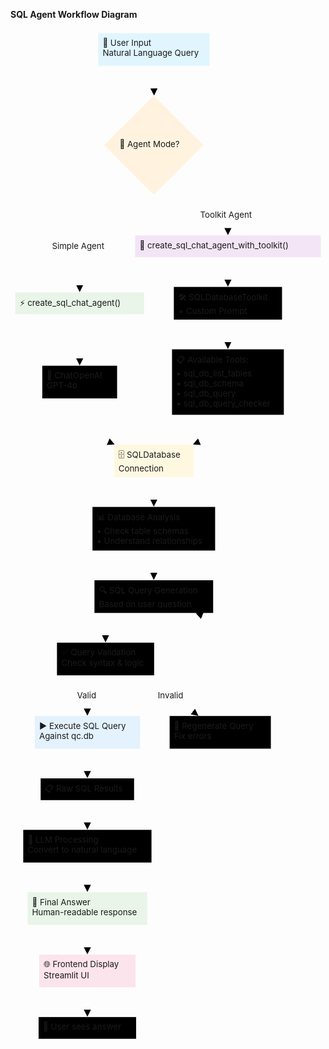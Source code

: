 **SQL Agent Workflow Diagram**

<svg aria-roledescription="flowchart-v2" role="graphics-document document" viewBox="-7.999992370605469 -8 530.0562744140625 1708.262451171875" style="max-width: 530.0562744140625px;" xmlns="http://www.w3.org/2000/svg" width="100%" id="mermaid-svg-1752849469803-t7im406ul"><style>#mermaid-svg-1752849469803-t7im406ul{font-family:"trebuchet ms",verdana,arial,sans-serif;font-size:16px;fill:#cccccc;}#mermaid-svg-1752849469803-t7im406ul .error-icon{fill:#90274a;}#mermaid-svg-1752849469803-t7im406ul .error-text{fill:#f48771;stroke:#f48771;}#mermaid-svg-1752849469803-t7im406ul .edge-thickness-normal{stroke-width:2px;}#mermaid-svg-1752849469803-t7im406ul .edge-thickness-thick{stroke-width:3.5px;}#mermaid-svg-1752849469803-t7im406ul .edge-pattern-solid{stroke-dasharray:0;}#mermaid-svg-1752849469803-t7im406ul .edge-pattern-dashed{stroke-dasharray:3;}#mermaid-svg-1752849469803-t7im406ul .edge-pattern-dotted{stroke-dasharray:2;}#mermaid-svg-1752849469803-t7im406ul .marker{fill:#cccccc;stroke:#cccccc;}#mermaid-svg-1752849469803-t7im406ul .marker.cross{stroke:#cccccc;}#mermaid-svg-1752849469803-t7im406ul svg{font-family:"trebuchet ms",verdana,arial,sans-serif;font-size:16px;}#mermaid-svg-1752849469803-t7im406ul .label{font-family:"trebuchet ms",verdana,arial,sans-serif;color:#cccccc;}#mermaid-svg-1752849469803-t7im406ul .cluster-label text{fill:#f8f8f2;}#mermaid-svg-1752849469803-t7im406ul .cluster-label span,#mermaid-svg-1752849469803-t7im406ul p{color:#f8f8f2;}#mermaid-svg-1752849469803-t7im406ul .label text,#mermaid-svg-1752849469803-t7im406ul span,#mermaid-svg-1752849469803-t7im406ul p{fill:#cccccc;color:#cccccc;}#mermaid-svg-1752849469803-t7im406ul .node rect,#mermaid-svg-1752849469803-t7im406ul .node circle,#mermaid-svg-1752849469803-t7im406ul .node ellipse,#mermaid-svg-1752849469803-t7im406ul .node polygon,#mermaid-svg-1752849469803-t7im406ul .node path{fill:#272822;stroke:#414339;stroke-width:1px;}#mermaid-svg-1752849469803-t7im406ul .flowchart-label text{text-anchor:middle;}#mermaid-svg-1752849469803-t7im406ul .node .label{text-align:center;}#mermaid-svg-1752849469803-t7im406ul .node.clickable{cursor:pointer;}#mermaid-svg-1752849469803-t7im406ul .arrowheadPath{fill:#d8d7dd;}#mermaid-svg-1752849469803-t7im406ul .edgePath .path{stroke:#cccccc;stroke-width:2.0px;}#mermaid-svg-1752849469803-t7im406ul .flowchart-link{stroke:#cccccc;fill:none;}#mermaid-svg-1752849469803-t7im406ul .edgeLabel{background-color:#27282299;text-align:center;}#mermaid-svg-1752849469803-t7im406ul .edgeLabel rect{opacity:0.5;background-color:#27282299;fill:#27282299;}#mermaid-svg-1752849469803-t7im406ul .labelBkg{background-color:rgba(39, 40, 34, 0.5);}#mermaid-svg-1752849469803-t7im406ul .cluster rect{fill:rgba(135, 139, 145, 0.25);stroke:#99947c;stroke-width:1px;}#mermaid-svg-1752849469803-t7im406ul .cluster text{fill:#f8f8f2;}#mermaid-svg-1752849469803-t7im406ul .cluster span,#mermaid-svg-1752849469803-t7im406ul p{color:#f8f8f2;}#mermaid-svg-1752849469803-t7im406ul div.mermaidTooltip{position:absolute;text-align:center;max-width:200px;padding:2px;font-family:"trebuchet ms",verdana,arial,sans-serif;font-size:12px;background:#75715e;border:1px solid #99947c;border-radius:2px;pointer-events:none;z-index:100;}#mermaid-svg-1752849469803-t7im406ul .flowchartTitleText{text-anchor:middle;font-size:18px;fill:#cccccc;}#mermaid-svg-1752849469803-t7im406ul :root{--mermaid-font-family:"trebuchet ms",verdana,arial,sans-serif;}</style><g><marker orient="auto" markerHeight="12" markerWidth="12" markerUnits="userSpaceOnUse" refY="5" refX="6" viewBox="0 0 10 10" class="marker flowchart" id="mermaid-svg-1752849469803-t7im406ul_flowchart-pointEnd"><path style="stroke-width: 1; stroke-dasharray: 1, 0;" class="arrowMarkerPath" d="M 0 0 L 10 5 L 0 10 z"/></marker><marker orient="auto" markerHeight="12" markerWidth="12" markerUnits="userSpaceOnUse" refY="5" refX="4.5" viewBox="0 0 10 10" class="marker flowchart" id="mermaid-svg-1752849469803-t7im406ul_flowchart-pointStart"><path style="stroke-width: 1; stroke-dasharray: 1, 0;" class="arrowMarkerPath" d="M 0 5 L 10 10 L 10 0 z"/></marker><marker orient="auto" markerHeight="11" markerWidth="11" markerUnits="userSpaceOnUse" refY="5" refX="11" viewBox="0 0 10 10" class="marker flowchart" id="mermaid-svg-1752849469803-t7im406ul_flowchart-circleEnd"><circle style="stroke-width: 1; stroke-dasharray: 1, 0;" class="arrowMarkerPath" r="5" cy="5" cx="5"/></marker><marker orient="auto" markerHeight="11" markerWidth="11" markerUnits="userSpaceOnUse" refY="5" refX="-1" viewBox="0 0 10 10" class="marker flowchart" id="mermaid-svg-1752849469803-t7im406ul_flowchart-circleStart"><circle style="stroke-width: 1; stroke-dasharray: 1, 0;" class="arrowMarkerPath" r="5" cy="5" cx="5"/></marker><marker orient="auto" markerHeight="11" markerWidth="11" markerUnits="userSpaceOnUse" refY="5.2" refX="12" viewBox="0 0 11 11" class="marker cross flowchart" id="mermaid-svg-1752849469803-t7im406ul_flowchart-crossEnd"><path style="stroke-width: 2; stroke-dasharray: 1, 0;" class="arrowMarkerPath" d="M 1,1 l 9,9 M 10,1 l -9,9"/></marker><marker orient="auto" markerHeight="11" markerWidth="11" markerUnits="userSpaceOnUse" refY="5.2" refX="-1" viewBox="0 0 11 11" class="marker cross flowchart" id="mermaid-svg-1752849469803-t7im406ul_flowchart-crossStart"><path style="stroke-width: 2; stroke-dasharray: 1, 0;" class="arrowMarkerPath" d="M 1,1 l 9,9 M 10,1 l -9,9"/></marker><g class="root"><g class="clusters"/><g class="edgePaths"><path marker-end="url(#mermaid-svg-1752849469803-t7im406ul_flowchart-pointEnd)" style="fill:none;" class="edge-thickness-normal edge-pattern-solid flowchart-link LS-A LE-B" id="L-A-B-0" d="M233.144,55L233.144,59.167C233.144,63.333,233.144,71.667,233.21,79.2C233.276,86.734,233.408,93.467,233.474,96.834L233.54,100.201"/><path marker-end="url(#mermaid-svg-1752849469803-t7im406ul_flowchart-pointEnd)" style="fill:none;" class="edge-thickness-normal edge-pattern-solid flowchart-link LS-B LE-C" id="L-B-C-0" d="M190.673,229.592L176.964,242.371C163.255,255.149,135.837,280.706,122.128,302.234C108.419,323.762,108.419,341.262,108.419,357.229C108.419,373.196,108.419,387.629,108.419,399.662C108.419,411.696,108.419,421.329,108.419,426.146L108.419,430.962"/><path marker-end="url(#mermaid-svg-1752849469803-t7im406ul_flowchart-pointEnd)" style="fill:none;" class="edge-thickness-normal edge-pattern-solid flowchart-link LS-B LE-D" id="L-B-D-0" d="M276.614,229.592L290.157,242.371C303.699,255.149,330.784,280.706,344.326,298.301C357.869,315.896,357.869,325.529,357.869,330.346L357.869,335.162"/><path marker-end="url(#mermaid-svg-1752849469803-t7im406ul_flowchart-pointEnd)" style="fill:none;" class="edge-thickness-normal edge-pattern-solid flowchart-link LS-C LE-E" id="L-C-E-0" d="M108.419,472.862L108.419,478.562C108.419,484.262,108.419,495.662,108.419,509.246C108.419,522.829,108.419,538.596,108.419,546.479L108.419,554.362"/><path marker-end="url(#mermaid-svg-1752849469803-t7im406ul_flowchart-pointEnd)" style="fill:none;" class="edge-thickness-normal edge-pattern-solid flowchart-link LS-D LE-F" id="L-D-F-0" d="M357.869,377.062L357.869,381.229C357.869,385.396,357.869,393.729,357.869,401.179C357.869,408.629,357.869,415.196,357.869,418.479L357.869,421.762"/><path marker-end="url(#mermaid-svg-1752849469803-t7im406ul_flowchart-pointEnd)" style="fill:none;" class="edge-thickness-normal edge-pattern-solid flowchart-link LS-F LE-G" id="L-F-G-0" d="M357.869,482.062L357.869,486.229C357.869,490.396,357.869,498.729,357.869,506.179C357.869,513.629,357.869,520.196,357.869,523.479L357.869,526.762"/><path marker-end="url(#mermaid-svg-1752849469803-t7im406ul_flowchart-pointEnd)" style="fill:none;" class="edge-thickness-normal edge-pattern-solid flowchart-link LS-E LE-H" id="L-E-H-0" d="M108.419,614.662L108.419,623.429C108.419,632.196,108.419,649.729,117.503,662.32C126.588,674.91,144.757,682.558,153.842,686.382L162.927,690.206"/><path marker-end="url(#mermaid-svg-1752849469803-t7im406ul_flowchart-pointEnd)" style="fill:none;" class="edge-thickness-normal edge-pattern-solid flowchart-link LS-G LE-H" id="L-G-H-0" d="M357.869,642.262L357.869,646.429C357.869,650.596,357.869,658.929,348.784,666.92C339.699,674.91,321.53,682.558,312.445,686.382L303.361,690.206"/><path marker-end="url(#mermaid-svg-1752849469803-t7im406ul_flowchart-pointEnd)" style="fill:none;" class="edge-thickness-normal edge-pattern-solid flowchart-link LS-H LE-I" id="L-H-I-0" d="M233.144,747.262L233.144,751.429C233.144,755.596,233.144,763.929,233.144,771.379C233.144,778.829,233.144,785.396,233.144,788.679L233.144,791.962"/><path marker-end="url(#mermaid-svg-1752849469803-t7im406ul_flowchart-pointEnd)" style="fill:none;" class="edge-thickness-normal edge-pattern-solid flowchart-link LS-I LE-J" id="L-I-J-0" d="M233.144,870.662L233.144,874.829C233.144,878.996,233.144,887.329,233.144,894.779C233.144,902.229,233.144,908.796,233.144,912.079L233.144,915.362"/><path marker-end="url(#mermaid-svg-1752849469803-t7im406ul_flowchart-pointEnd)" style="fill:none;" class="edge-thickness-normal edge-pattern-solid flowchart-link LS-J LE-K" id="L-J-K-0" d="M190.609,975.662L184.164,979.829C177.719,983.996,164.83,992.329,158.385,999.779C151.941,1007.229,151.941,1013.796,151.941,1017.079L151.941,1020.362"/><path marker-end="url(#mermaid-svg-1752849469803-t7im406ul_flowchart-pointEnd)" style="fill:none;" class="edge-thickness-normal edge-pattern-solid flowchart-link LS-K LE-L" id="L-K-L-0" d="M138.303,1080.662L135.477,1086.362C132.65,1092.062,126.997,1103.462,124.17,1113.979C121.344,1124.496,121.344,1134.129,121.344,1138.946L121.344,1143.762"/><path marker-end="url(#mermaid-svg-1752849469803-t7im406ul_flowchart-pointEnd)" style="fill:none;" class="edge-thickness-normal edge-pattern-solid flowchart-link LS-K LE-M" id="L-K-M-0" d="M201.77,1080.662L212.099,1086.362C222.427,1092.062,243.084,1103.462,260.211,1114.328C277.337,1125.194,290.934,1135.525,297.733,1140.69L304.531,1145.856"/><path marker-end="url(#mermaid-svg-1752849469803-t7im406ul_flowchart-pointEnd)" style="fill:none;" class="edge-thickness-normal edge-pattern-solid flowchart-link LS-M LE-J" id="L-M-J-0" d="M354.709,1149.062L356.733,1143.362C358.757,1137.662,362.805,1126.262,364.829,1110.279C366.853,1094.296,366.853,1073.729,366.853,1054.696C366.853,1035.662,366.853,1018.162,357.063,1005.569C347.274,992.975,327.695,985.287,317.905,981.443L308.115,977.6"/><path marker-end="url(#mermaid-svg-1752849469803-t7im406ul_flowchart-pointEnd)" style="fill:none;" class="edge-thickness-normal edge-pattern-solid flowchart-link LS-L LE-N" id="L-L-N-0" d="M121.344,1204.062L121.344,1208.229C121.344,1212.396,121.344,1220.729,121.344,1228.179C121.344,1235.629,121.344,1242.196,121.344,1245.479L121.344,1248.762"/><path marker-end="url(#mermaid-svg-1752849469803-t7im406ul_flowchart-pointEnd)" style="fill:none;" class="edge-thickness-normal edge-pattern-solid flowchart-link LS-N LE-O" id="L-N-O-0" d="M121.344,1290.662L121.344,1294.829C121.344,1298.996,121.344,1307.329,121.344,1314.779C121.344,1322.229,121.344,1328.796,121.344,1332.079L121.344,1335.362"/><path marker-end="url(#mermaid-svg-1752849469803-t7im406ul_flowchart-pointEnd)" style="fill:none;" class="edge-thickness-normal edge-pattern-solid flowchart-link LS-O LE-P" id="L-O-P-0" d="M121.344,1395.662L121.344,1399.829C121.344,1403.996,121.344,1412.329,121.344,1419.779C121.344,1427.229,121.344,1433.796,121.344,1437.079L121.344,1440.362"/><path marker-end="url(#mermaid-svg-1752849469803-t7im406ul_flowchart-pointEnd)" style="fill:none;" class="edge-thickness-normal edge-pattern-solid flowchart-link LS-P LE-Q" id="L-P-Q-0" d="M121.344,1500.662L121.344,1504.829C121.344,1508.996,121.344,1517.329,121.344,1524.779C121.344,1532.229,121.344,1538.796,121.344,1542.079L121.344,1545.362"/><path marker-end="url(#mermaid-svg-1752849469803-t7im406ul_flowchart-pointEnd)" style="fill:none;" class="edge-thickness-normal edge-pattern-solid flowchart-link LS-Q LE-R" id="L-Q-R-0" d="M121.344,1605.662L121.344,1609.829C121.344,1613.996,121.344,1622.329,121.344,1629.779C121.344,1637.229,121.344,1643.796,121.344,1647.079L121.344,1650.362"/></g><g class="edgeLabels"><g class="edgeLabel"><g transform="translate(0, 0)" class="label"><foreignObject height="0" width="0"><div style="display: inline-block; white-space: nowrap;" xmlns="http://www.w3.org/1999/xhtml"><span class="edgeLabel"></span></div></foreignObject></g></g><g transform="translate(108.41874694824219, 358.7624988555908)" class="edgeLabel"><g transform="translate(-46.5625, -9.199999809265137)" class="label"><foreignObject height="18.399999618530273" width="93.125"><div style="display: inline-block; white-space: nowrap;" xmlns="http://www.w3.org/1999/xhtml"><span class="edgeLabel">Simple Agent</span></div></foreignObject></g></g><g transform="translate(357.8687438964844, 306.26249980926514)" class="edgeLabel"><g transform="translate(-46.69375228881836, -9.199999809265137)" class="label"><foreignObject height="18.399999618530273" width="93.38750457763672"><div style="display: inline-block; white-space: nowrap;" xmlns="http://www.w3.org/1999/xhtml"><span class="edgeLabel">Toolkit Agent</span></div></foreignObject></g></g><g class="edgeLabel"><g transform="translate(0, 0)" class="label"><foreignObject height="0" width="0"><div style="display: inline-block; white-space: nowrap;" xmlns="http://www.w3.org/1999/xhtml"><span class="edgeLabel"></span></div></foreignObject></g></g><g class="edgeLabel"><g transform="translate(0, 0)" class="label"><foreignObject height="0" width="0"><div style="display: inline-block; white-space: nowrap;" xmlns="http://www.w3.org/1999/xhtml"><span class="edgeLabel"></span></div></foreignObject></g></g><g class="edgeLabel"><g transform="translate(0, 0)" class="label"><foreignObject height="0" width="0"><div style="display: inline-block; white-space: nowrap;" xmlns="http://www.w3.org/1999/xhtml"><span class="edgeLabel"></span></div></foreignObject></g></g><g class="edgeLabel"><g transform="translate(0, 0)" class="label"><foreignObject height="0" width="0"><div style="display: inline-block; white-space: nowrap;" xmlns="http://www.w3.org/1999/xhtml"><span class="edgeLabel"></span></div></foreignObject></g></g><g class="edgeLabel"><g transform="translate(0, 0)" class="label"><foreignObject height="0" width="0"><div style="display: inline-block; white-space: nowrap;" xmlns="http://www.w3.org/1999/xhtml"><span class="edgeLabel"></span></div></foreignObject></g></g><g class="edgeLabel"><g transform="translate(0, 0)" class="label"><foreignObject height="0" width="0"><div style="display: inline-block; white-space: nowrap;" xmlns="http://www.w3.org/1999/xhtml"><span class="edgeLabel"></span></div></foreignObject></g></g><g class="edgeLabel"><g transform="translate(0, 0)" class="label"><foreignObject height="0" width="0"><div style="display: inline-block; white-space: nowrap;" xmlns="http://www.w3.org/1999/xhtml"><span class="edgeLabel"></span></div></foreignObject></g></g><g class="edgeLabel"><g transform="translate(0, 0)" class="label"><foreignObject height="0" width="0"><div style="display: inline-block; white-space: nowrap;" xmlns="http://www.w3.org/1999/xhtml"><span class="edgeLabel"></span></div></foreignObject></g></g><g transform="translate(121.34374618530273, 1114.8624963760376)" class="edgeLabel"><g transform="translate(-17.375, -9.199999809265137)" class="label"><foreignObject height="18.399999618530273" width="34.75"><div style="display: inline-block; white-space: nowrap;" xmlns="http://www.w3.org/1999/xhtml"><span class="edgeLabel">Valid</span></div></foreignObject></g></g><g transform="translate(263.74062061309814, 1114.8624963760376)" class="edgeLabel"><g transform="translate(-23.818750381469727, -9.199999809265137)" class="label"><foreignObject height="18.399999618530273" width="47.63750076293945"><div style="display: inline-block; white-space: nowrap;" xmlns="http://www.w3.org/1999/xhtml"><span class="edgeLabel">Invalid</span></div></foreignObject></g></g><g class="edgeLabel"><g transform="translate(0, 0)" class="label"><foreignObject height="0" width="0"><div style="display: inline-block; white-space: nowrap;" xmlns="http://www.w3.org/1999/xhtml"><span class="edgeLabel"></span></div></foreignObject></g></g><g class="edgeLabel"><g transform="translate(0, 0)" class="label"><foreignObject height="0" width="0"><div style="display: inline-block; white-space: nowrap;" xmlns="http://www.w3.org/1999/xhtml"><span class="edgeLabel"></span></div></foreignObject></g></g><g class="edgeLabel"><g transform="translate(0, 0)" class="label"><foreignObject height="0" width="0"><div style="display: inline-block; white-space: nowrap;" xmlns="http://www.w3.org/1999/xhtml"><span class="edgeLabel"></span></div></foreignObject></g></g><g class="edgeLabel"><g transform="translate(0, 0)" class="label"><foreignObject height="0" width="0"><div style="display: inline-block; white-space: nowrap;" xmlns="http://www.w3.org/1999/xhtml"><span class="edgeLabel"></span></div></foreignObject></g></g><g class="edgeLabel"><g transform="translate(0, 0)" class="label"><foreignObject height="0" width="0"><div style="display: inline-block; white-space: nowrap;" xmlns="http://www.w3.org/1999/xhtml"><span class="edgeLabel"></span></div></foreignObject></g></g><g class="edgeLabel"><g transform="translate(0, 0)" class="label"><foreignObject height="0" width="0"><div style="display: inline-block; white-space: nowrap;" xmlns="http://www.w3.org/1999/xhtml"><span class="edgeLabel"></span></div></foreignObject></g></g></g><g class="nodes"><g transform="translate(233.14374542236328, 27.5)" id="flowchart-A-92" class="node default default flowchart-label"><rect height="55" width="187.27500915527344" y="-27.5" x="-93.63750457763672" ry="0" rx="0" style="fill:#e1f5fe;" class="basic label-container"/><g transform="translate(-86.13750457763672, -20)" style="" class="label"><rect/><foreignObject height="40" width="172.27500915527344"><div style="display: inline-block; white-space: nowrap;" xmlns="http://www.w3.org/1999/xhtml"><span class="nodeLabel">🛒 User Input<br />Natural Language Query</span></div></foreignObject></g></g><g transform="translate(233.14374542236328, 188.53125)" id="flowchart-B-93" class="node default default flowchart-label"><polygon style="fill:#fff3e0;" transform="translate(-83.53125095367432,83.53125095367432)" class="label-container" points="83.53125095367432,0 167.06250190734863,-83.53125095367432 83.53125095367432,-167.06250190734863 0,-83.53125095367432"/><g transform="translate(-57.73125076293945, -10.800000190734863)" style="" class="label"><rect/><foreignObject height="21.600000381469727" width="115.4625015258789"><div style="display: inline-block; white-space: nowrap;" xmlns="http://www.w3.org/1999/xhtml"><span class="nodeLabel">🔧 Agent Mode?</span></div></foreignObject></g></g><g transform="translate(108.41874694824219, 454.56249809265137)" id="flowchart-C-95" class="node default default flowchart-label"><rect height="36.60000038146973" width="216.83750915527344" y="-18.300000190734863" x="-108.41875457763672" ry="0" rx="0" style="fill:#e8f5e8;" class="basic label-container"/><g transform="translate(-100.91875457763672, -10.800000190734863)" style="" class="label"><rect/><foreignObject height="21.600000381469727" width="201.83750915527344"><div style="display: inline-block; white-space: nowrap;" xmlns="http://www.w3.org/1999/xhtml"><span class="nodeLabel">⚡ create_sql_chat_agent()</span></div></foreignObject></g></g><g transform="translate(357.8687438964844, 358.7624988555908)" id="flowchart-D-97" class="node default default flowchart-label"><rect height="36.60000038146973" width="312.375" y="-18.300000190734863" x="-156.1875" ry="0" rx="0" style="fill:#f3e5f5;" class="basic label-container"/><g transform="translate(-148.6875, -10.800000190734863)" style="" class="label"><rect/><foreignObject height="21.600000381469727" width="297.375"><div style="display: inline-block; white-space: nowrap;" xmlns="http://www.w3.org/1999/xhtml"><span class="nodeLabel">🔧 create_sql_chat_agent_with_toolkit()</span></div></foreignObject></g></g><g transform="translate(108.41874694824219, 587.1624965667725)" id="flowchart-E-99" class="node default default flowchart-label"><rect height="55" width="125.9124984741211" y="-27.5" x="-62.95624923706055" ry="0" rx="0" style="" class="basic label-container"/><g transform="translate(-55.45624923706055, -20)" style="" class="label"><rect/><foreignObject height="40" width="110.9124984741211"><div style="display: inline-block; white-space: nowrap;" xmlns="http://www.w3.org/1999/xhtml"><span class="nodeLabel">🤖 ChatOpenAI<br />GPT-4o</span></div></foreignObject></g></g><g transform="translate(357.8687438964844, 454.56249809265137)" id="flowchart-F-101" class="node default default flowchart-label"><rect height="55" width="182.0625" y="-27.5" x="-91.03125" ry="0" rx="0" style="" class="basic label-container"/><g transform="translate(-83.53125, -20)" style="" class="label"><rect/><foreignObject height="40" width="167.0625"><div style="display: inline-block; white-space: nowrap;" xmlns="http://www.w3.org/1999/xhtml"><span class="nodeLabel">🛠️ SQLDatabaseToolkit<br />+ Custom Prompt</span></div></foreignObject></g></g><g transform="translate(357.8687438964844, 587.1624965667725)" id="flowchart-G-103" class="node default default flowchart-label"><rect height="110.20000457763672" width="188.15000915527344" y="-55.10000228881836" x="-94.07500457763672" ry="0" rx="0" style="" class="basic label-container"/><g transform="translate(-86.57500457763672, -47.60000228881836)" style="" class="label"><rect/><foreignObject height="95.20000457763672" width="173.15000915527344"><div style="display: inline-block; white-space: nowrap;" xmlns="http://www.w3.org/1999/xhtml"><span class="nodeLabel">📋 Available Tools:<br />• sql_db_list_tables<br />• sql_db_schema<br />• sql_db_query<br />• sql_db_query_checker</span></div></foreignObject></g></g><g transform="translate(233.14374542236328, 719.7624950408936)" id="flowchart-H-105" class="node default default flowchart-label"><rect height="55" width="133.9000015258789" y="-27.5" x="-66.95000076293945" ry="0" rx="0" style="fill:#fff8e1;" class="basic label-container"/><g transform="translate(-59.45000076293945, -20)" style="" class="label"><rect/><foreignObject height="40" width="118.9000015258789"><div style="display: inline-block; white-space: nowrap;" xmlns="http://www.w3.org/1999/xhtml"><span class="nodeLabel">🗄️ SQLDatabase<br />Connection</span></div></foreignObject></g></g><g transform="translate(233.14374542236328, 833.962495803833)" id="flowchart-I-109" class="node default default flowchart-label"><rect height="73.4000015258789" width="206.375" y="-36.70000076293945" x="-103.1875" ry="0" rx="0" style="" class="basic label-container"/><g transform="translate(-95.6875, -29.200000762939453)" style="" class="label"><rect/><foreignObject height="58.400001525878906" width="191.375"><div style="display: inline-block; white-space: nowrap;" xmlns="http://www.w3.org/1999/xhtml"><span class="nodeLabel">📊 Database Analysis<br />• Check table schemas<br />• Understand relationships</span></div></foreignObject></g></g><g transform="translate(233.14374542236328, 948.1624965667725)" id="flowchart-J-111" class="node default default flowchart-label"><rect height="55" width="199.71250915527344" y="-27.5" x="-99.85625457763672" ry="0" rx="0" style="" class="basic label-container"/><g transform="translate(-92.35625457763672, -20)" style="" class="label"><rect/><foreignObject height="40" width="184.71250915527344"><div style="display: inline-block; white-space: nowrap;" xmlns="http://www.w3.org/1999/xhtml"><span class="nodeLabel">🔍 SQL Query Generation<br />Based on user question</span></div></foreignObject></g></g><g transform="translate(151.9406213760376, 1053.1624965667725)" id="flowchart-K-113" class="node default default flowchart-label"><rect height="55" width="163.4875030517578" y="-27.5" x="-81.7437515258789" ry="0" rx="0" style="" class="basic label-container"/><g transform="translate(-74.2437515258789, -20)" style="" class="label"><rect/><foreignObject height="40" width="148.4875030517578"><div style="display: inline-block; white-space: nowrap;" xmlns="http://www.w3.org/1999/xhtml"><span class="nodeLabel">✅ Query Validation<br />Check syntax &amp; logic</span></div></foreignObject></g></g><g transform="translate(121.34374618530273, 1176.5624961853027)" id="flowchart-L-115" class="node default default flowchart-label"><rect height="55" width="176.8874969482422" y="-27.5" x="-88.4437484741211" ry="0" rx="0" style="fill:#e3f2fd;" class="basic label-container"/><g transform="translate(-80.9437484741211, -20)" style="" class="label"><rect/><foreignObject height="40" width="161.8874969482422"><div style="display: inline-block; white-space: nowrap;" xmlns="http://www.w3.org/1999/xhtml"><span class="nodeLabel">▶️ Execute SQL Query<br />Against qc.db</span></div></foreignObject></g></g><g transform="translate(344.9437446594238, 1176.5624961853027)" id="flowchart-M-117" class="node default default flowchart-label"><rect height="55" width="170.3125" y="-27.5" x="-85.15625" ry="0" rx="0" style="" class="basic label-container"/><g transform="translate(-77.65625, -20)" style="" class="label"><rect/><foreignObject height="40" width="155.3125"><div style="display: inline-block; white-space: nowrap;" xmlns="http://www.w3.org/1999/xhtml"><span class="nodeLabel">🔄 Regenerate Query<br />Fix errors</span></div></foreignObject></g></g><g transform="translate(121.34374618530273, 1272.3624954223633)" id="flowchart-N-121" class="node default default flowchart-label"><rect height="36.60000038146973" width="157.22500610351562" y="-18.300000190734863" x="-78.61250305175781" ry="0" rx="0" style="" class="basic label-container"/><g transform="translate(-71.11250305175781, -10.800000190734863)" style="" class="label"><rect/><foreignObject height="21.600000381469727" width="142.22500610351562"><div style="display: inline-block; white-space: nowrap;" xmlns="http://www.w3.org/1999/xhtml"><span class="nodeLabel">📋 Raw SQL Results</span></div></foreignObject></g></g><g transform="translate(121.34374618530273, 1368.1624946594238)" id="flowchart-O-123" class="node default default flowchart-label"><rect height="55" width="215.8000030517578" y="-27.5" x="-107.9000015258789" ry="0" rx="0" style="" class="basic label-container"/><g transform="translate(-100.4000015258789, -20)" style="" class="label"><rect/><foreignObject height="40" width="200.8000030517578"><div style="display: inline-block; white-space: nowrap;" xmlns="http://www.w3.org/1999/xhtml"><span class="nodeLabel">🧠 LLM Processing<br />Convert to natural language</span></div></foreignObject></g></g><g transform="translate(121.34374618530273, 1473.1624946594238)" id="flowchart-P-125" class="node default default flowchart-label"><rect height="55" width="201.2375030517578" y="-27.5" x="-100.6187515258789" ry="0" rx="0" style="fill:#e8f5e8;" class="basic label-container"/><g transform="translate(-93.1187515258789, -20)" style="" class="label"><rect/><foreignObject height="40" width="186.2375030517578"><div style="display: inline-block; white-space: nowrap;" xmlns="http://www.w3.org/1999/xhtml"><span class="nodeLabel">📝 Final Answer<br />Human-readable response</span></div></foreignObject></g></g><g transform="translate(121.34374618530273, 1578.1624946594238)" id="flowchart-Q-127" class="node default default flowchart-label"><rect height="55" width="162.0625" y="-27.5" x="-81.03125" ry="0" rx="0" style="fill:#fce4ec;" class="basic label-container"/><g transform="translate(-73.53125, -20)" style="" class="label"><rect/><foreignObject height="40" width="147.0625"><div style="display: inline-block; white-space: nowrap;" xmlns="http://www.w3.org/1999/xhtml"><span class="nodeLabel">🌐 Frontend Display<br />Streamlit UI</span></div></foreignObject></g></g><g transform="translate(121.34374618530273, 1673.9624938964844)" id="flowchart-R-129" class="node default default flowchart-label"><rect height="36.60000038146973" width="164.1125030517578" y="-18.300000190734863" x="-82.0562515258789" ry="0" rx="0" style="" class="basic label-container"/><g transform="translate(-74.5562515258789, -10.800000190734863)" style="" class="label"><rect/><foreignObject height="21.600000381469727" width="149.1125030517578"><div style="display: inline-block; white-space: nowrap;" xmlns="http://www.w3.org/1999/xhtml"><span class="nodeLabel">👤 User sees answer</span></div></foreignObject></g></g></g></g></g></svg>

